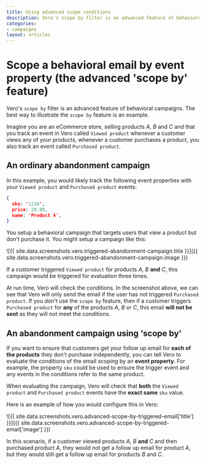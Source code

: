 ```yaml
---
title: Using advanced scope conditions
description: Vero's scope by filter is an advanced feature of behavioral campaigns. The best way to illustrate the scope by feature is an example.
categories:
- campaigns
layout: articles
---
```


# Scope a behavioral email by event property (the advanced 'scope by' feature)

Vero's `scope by` filter is an advanced feature of behavioral campaigns. The best way to illustrate the `scope by` feature is an example.

Imagine you are an eCommerce store, selling products *A*, *B* and *C* and that you track an event in Vero called `Viewed product` whenever a customer views any of your products, whenever a customer purchases a product, you also track an event called `Purchased product`.

## An ordinary abandonment campaign

In this example, you would likely track the following event properties with your `Viewed product` and `Purchased product` events:

~~~json
{
  sku: '1234',
  price: 20.00,
  name: 'Product A',
}
~~~

You setup a behavioral campaign that targets users that view a product but don't purchase it. You might setup a campaign like this:

![{{ site.data.screenshots.vero.triggered-abandonment-campaign.title }}]({{  site.data.screenshots.vero.triggered-abandonment-campaign.image }})

If a customer triggered `Viewed product` for products *A*, *B* **and** *C*, this campaign would be triggered for evaluation three times. 

At run time, Vero will check the conditions. In the screenshot above, we can see that Vero will only send the email if the user has not triggered `Purchased product`. If you don't use the `scope by` feature, then if a customer triggers `Purchased product` for **any** of the products *A*, *B* or *C*, this email **will not be sent** as they will not meet the conditions.

## An abandonment campaign using 'scope by'

If you want to ensure that customers get your follow up email for **each of the products** they don't purchase independently, you can tell Vero to evaluate the conditions of the email scoping by an **event property**. For example, the property `sku` could be used to ensure the trigger event and any events in the conditions refer to the same product.

When evaluating the campaign, Vero will check that **both** the `Viewed product` and `Purchased product` events have the **exact same** `sku` value.

Here is an example of how you would configure this in Vero:

![{{ site.data.screenshots.vero.advanced-scope-by-triggered-email['title'] }}]({{  site.data.screenshots.vero.advanced-scope-by-triggered-email['image'] }})

In this scenario, if a customer viewed products *A*, *B* **and** *C* and then purchased product *A*, they would not get a follow up email for product *A*, but they would still get a follow up email for products *B* and *C*.